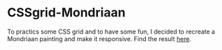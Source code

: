 # CSSgrid-Mondriaan

To practics some CSS grid and to have some fun, I decided to recreate a Mondriaan painting and make it responsive. 
Find the result [here](https://tinevancorenland.github.io/CSSgrid-Mondriaan/).

